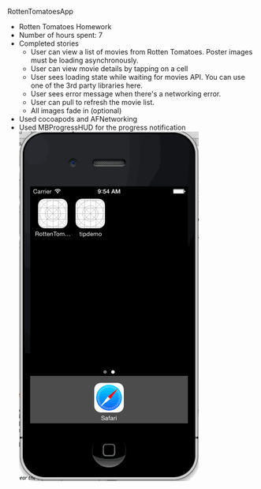 RottenTomatoesApp
* Rotten Tomatoes Homework
* Number of hours spent: 7
* Completed stories
    * User can view a list of movies from Rotten Tomatoes.  Poster images must be loading asynchronously.
    * User can view movie details by tapping on a cell
    * User sees loading state while waiting for movies API.  You can use one of the 3rd party libraries here.
    * User sees error message when there's a networking error.
    * User can pull to refresh the movie list.
    * All images fade in (optional)
* Used cocoapods and AFNetworking
* Used MBProgressHUD for the progress notification
![Rottentomatoesdemo](rottentomatoesdemo.gif)
